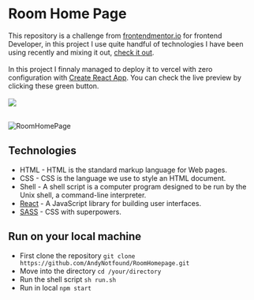 # Room Home Page

This repository is a challenge from <a href="frontendmentor.io">frontendmentor.io</a> for frontend Developer, in this project I use quite handful of technologies I have been using recently and mixing it out, <a href="#technologies">check it out</a>.
<br><br>
In this project I finnaly managed to deploy it to vercel with zero configuration with [Create React App](https://github.com/facebook/create-react-app). You can check the live preview by clicking these green button.
<br><br><a href="https://room-homepage-5f4bzkszi-andynotfound.vercel.app/"><img src="https://img.shields.io/badge/-&nbsp;Click%20for%20Live%20Preview&nbsp;-/brightgreen" /></a>
<br><br>

![RoomHomePage](https://user-images.githubusercontent.com/40969170/173297915-74fba39b-8f7a-4dc2-a936-9f902ec6ef8b.png)

<h2 id="technologies">Technologies</h2>
<ul>
  <li>HTML - HTML is the standard markup language for Web pages.</li>
  <li>CSS - CSS is the language we use to style an HTML document.</li>
  <li>Shell - A shell script is a computer program designed to be run by the Unix shell, a command-line interpreter.</li>  
  <li><a href="https://reactjs.org/">React</a> - A JavaScript library for building user interfaces.</li>
  <li><a href="https://sass-lang.com/">SASS</a> - CSS with superpowers.</li>
</ul>

## Run on your local machine
<ul>
  <li>First clone the repository <code>git clone https://github.com/AndyNotfound/RoomHomepage.git</code></li>
  <li>Move into the directory <code>cd /your/directory</code></li>
  <li>Run the shell script <code>sh run.sh</code></li>
  <li>Run in local <code>npm start</code></li>
</ul>
